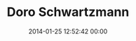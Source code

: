 ---
title: "Doro Schwartzmann"
date: 2014-01-25 12:52:42 00:00
permalink: /d_schwartzmann
twitter: "d_schwartzmann"
likes: [2100]
id: 2237
gravatar: "http://www.gravatar.com/avatar/6b8f912c44a9ed5cb945665c35a98bc2"
---
